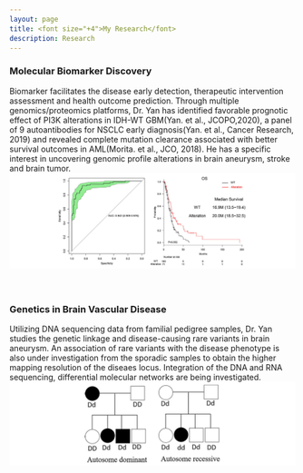 ```yaml
---
layout: page
title: <font size="+4">My Research</font> 
description: Research
---
```


### Molecular Biomarker Discovery
Biomarker facilitates the disease early detection, therapeutic intervention assessment and health outcome prediction. Through multiple genomics/proteomics platforms, Dr. Yan has identified favorable prognotic effect of PI3K alterations in IDH-WT GBM(Yan. et al., JCOPO,2020), a panel of 9 autoantibodies for NSCLC early diagnosis(Yan. et al., Cancer Research, 2019) and revealed complete mutation clearance associated with better survival outcomes in AML(Morita. et al., JCO, 2018). He has a specific interest in uncovering genomic profile alterations in brain aneurysm, stroke and brain tumor.  
![paperFig](/img/paperFig.jpg)
#### <br/>
### Genetics in Brain Vascular Disease
Utilizing DNA sequencing data from familial pedigree samples, Dr. Yan studies the genetic linkage and disease-causing rare variants in brain aneurysm. An association of rare variants with the disease phenotype is also under investigation from the sporadic samples to obtain the higher mapping resolution of the diseaes locus. Integration of the DNA and RNA sequencing, differential molecular networks are being investigated. 
![pedigree](/img/genetics.jpg)
